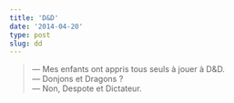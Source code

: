 ```yaml
---
title: 'D&D'
date: '2014-04-20'
type: post
slug: dd
---
```


> — Mes enfants ont appris tous seuls à jouer à D&amp;D.  
> — Donjons et Dragons ?  
> — Non, Despote et Dictateur.
